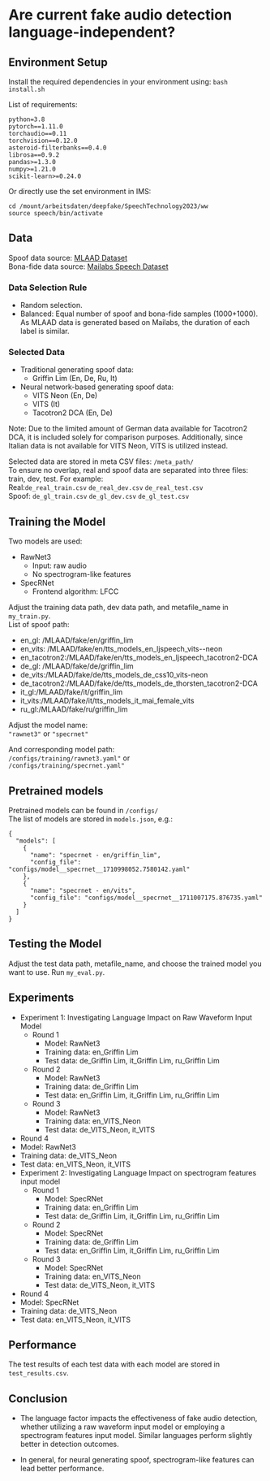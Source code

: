 # Are current fake audio detection language-independent?

## Environment Setup

Install the required dependencies in your environment using:
`bash install.sh`

List of requirements: 

```
python=3.8  
pytorch==1.11.0  
torchaudio==0.11  
torchvision==0.12.0  
asteroid-filterbanks==0.4.0  
librosa==0.9.2  
pandas>=1.3.0  
numpy>=1.21.0  
scikit-learn>=0.24.0
``` 

Or directly use the set environment in IMS:    
```
cd /mount/arbeitsdaten/deepfake/SpeechTechnology2023/ww
source speech/bin/activate
```

## Data
Spoof data source: [MLAAD Dataset](https://owncloud.fraunhofer.de/index.php/s/tL2Y1FKrWiX4ZtP#editor)  
Bona-fide data source: [Mailabs Speech Dataset](https://www.caito.de/2019/01/03/the-m-ailabs-speech-dataset/)

### Data Selection Rule
- Random selection.  
- Balanced: Equal number of spoof and bona-fide samples (1000+1000). As MLAAD data is generated based on Mailabs, the duration of each label is similar.

### Selected Data
- Traditional generating spoof data:  
  - Griffin Lim (En, De, Ru, It)  
- Neural network-based generating spoof data:  
  - VITS Neon (En, De)
  - VITS  (It)
  - Tacotron2 DCA  (En, De)

Note: Due to the limited amount of German data available for Tacotron2 DCA, it is included solely for comparison purposes. Additionally, since Italian data is not available for VITS Neon, VITS is utilized instead.

Selected data are stored in meta CSV files: `/meta_path/`  
To ensure no overlap, real and spoof data are separated into three files: train, dev, test. For example:  
Real:`de_real_train.csv` `de_real_dev.csv` `de_real_test.csv`   
Spoof: `de_gl_train.csv` `de_gl_dev.csv` `de_gl_test.csv`  

## Training the Model
Two models are used:   
- RawNet3  
  - Input: raw audio  
  - No spectrogram-like features  
- SpecRNet  
  - Frontend algorithm: LFCC  

Adjust the training data path, dev data path, and metafile_name in `my_train.py`.  
List of spoof path:  
- en_gl: /MLAAD/fake/en/griffin_lim
- en_vits: /MLAAD/fake/en/tts_models_en_ljspeech_vits--neon
- en_tacotron2:/MLAAD/fake/en/tts_models_en_ljspeech_tacotron2-DCA
- de_gl: /MLAAD/fake/de/griffin_lim
- de_vits:/MLAAD/fake/de/tts_models_de_css10_vits-neon
- de_tacotron2:/MLAAD/fake/de/tts_models_de_thorsten_tacotron2-DCA
- it_gl:/MLAAD/fake/it/griffin_lim
- it_vits:/MLAAD/fake/it/tts_models_it_mai_female_vits
- ru_gl:/MLAAD/fake/ru/griffin_lim

Adjust the model name:  
`"rawnet3"` or `"specrnet"`  

And corresponding model path:  
`/configs/training/rawnet3.yaml"` or  
`/configs/training/specrnet.yaml"`  

## Pretrained models
Pretrained models can be found in `/configs/`  
The list of models are stored in `models.json`, e.g.:  
```
{
  "models": [
    {
      "name": "specrnet - en/griffin_lim",
      "config_file": "configs/model__specrnet__1710998052.7580142.yaml"
    },
    {
      "name": "specrnet - en/vits",
      "config_file": "configs/model__specrnet__1711007175.876735.yaml"
    }
  ]
}
```
  
## Testing the Model
Adjust the test data path, metafile_name, and choose the trained model you want to use. Run `my_eval.py`.

## Experiments
- Experiment 1: Investigating Language Impact on Raw Waveform Input Model
  - Round 1
    - Model: RawNet3
    - Training data: en_Griffin Lim
    - Test data: de_Griffin Lim, it_Griffin Lim, ru_Griffin Lim
  - Round 2
    - Model: RawNet3
    - Training data: de_Griffin Lim
    - Test data: en_Griffin Lim, it_Griffin Lim, ru_Griffin Lim
  - Round 3
    - Model: RawNet3
    - Training data: en_VITS_Neon
    - Test data: de_VITS_Neon, it_VITS
 - Round 4
  - Model: RawNet3
  - Training data: de_VITS_Neon
  - Test data: en_VITS_Neon, it_VITS 
- Experiment 2: Investigating Language Impact on spectrogram features input model
  - Round 1
    - Model: SpecRNet
    - Training data: en_Griffin Lim
    - Test data: de_Griffin Lim, it_Griffin Lim, ru_Griffin Lim
  - Round 2
    - Model: SpecRNet
    - Training data: de_Griffin Lim
    - Test data: en_Griffin Lim, it_Griffin Lim, ru_Griffin Lim
  - Round 3
    - Model: SpecRNet
    - Training data: en_VITS_Neon
    - Test data: de_VITS_Neon, it_VITS
 - Round 4
  - Model: SpecRNet
  - Training data: de_VITS_Neon
  - Test data: en_VITS_Neon, it_VITS
    
## Performance
The test results of each test data with each model are stored in `test_results.csv`.

## Conclusion
- The language factor impacts the effectiveness of fake audio detection, whether utilizing a raw waveform input model or employing a spectrogram features input model. Similar languages perform slightly better in detection outcomes.

- In general, for neural generating spoof, spectrogram-like features can lead better performance.



